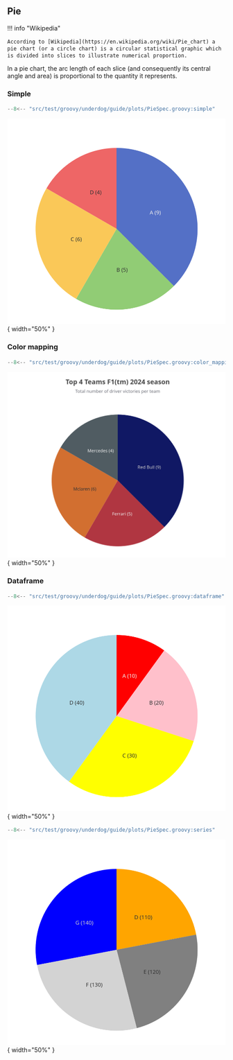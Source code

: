 ## Pie

!!! info "Wikipedia"

    According to [Wikipedia](https://en.wikipedia.org/wiki/Pie_chart) a pie chart (or a circle chart) is a circular statistical graphic which is divided into slices to illustrate numerical proportion.

In a pie chart, the arc length of each slice (and consequently its central angle and area) is proportional to the quantity it represents.

### Simple

```groovy title="building pie"
--8<-- "src/test/groovy/underdog/guide/plots/PieSpec.groovy:simple"
```

![](images/pie_simple.png){ width="50%" }

### Color mapping

```groovy title="color mapping"
--8<-- "src/test/groovy/underdog/guide/plots/PieSpec.groovy:color_mapping"
```

![](images/pie_color_mapping.png){ width="50%" }

### Dataframe

```groovy title="dataframe"
--8<-- "src/test/groovy/underdog/guide/plots/PieSpec.groovy:dataframe"
```

![](images/pie_dataframe.png){ width="50%" }

```groovy title="series"
--8<-- "src/test/groovy/underdog/guide/plots/PieSpec.groovy:series"
```

![](images/pie_series.png){ width="50%" }
